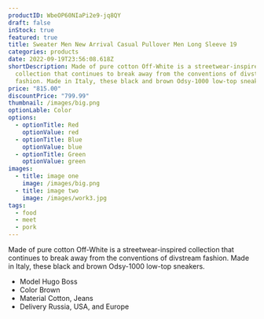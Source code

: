 ```yaml
---
productID: WbeOP60NIaPi2e9-jq8QY
draft: false
inStock: true
featured: true
title: Sweater Men New Arrival Casual Pullover Men Long Sleeve 19
categories: products
date: 2022-09-19T23:56:08.618Z
shortDescription: Made of pure cotton Off-White is a streetwear-inspired
  collection that continues to break away from the conventions of divstream
  fashion. Made in Italy, these black and brown Odsy-1000 low-top sneakers.
price: "815.00"
discountPrice: "799.99"
thumbnail: /images/big.png
optionLable: Color
options:
  - optionTitle: Red
    optionValue: red
  - optionTitle: Blue
    optionValue: blue
  - optionTitle: Green
    optionValue: green
images:
  - title: image one
    image: /images/big.png
  - title: image two
    image: /images/work3.jpg
tags:
  - food
  - meet
  - pork
---
```

Made of pure cotton Off-White is a streetwear-inspired collection that continues to break away from the conventions of divstream fashion. Made in Italy, these black and brown Odsy-1000 low-top sneakers.

* Model Hugo Boss
* Color Brown
* Material Cotton, Jeans
* Delivery Russia, USA, and Europe
